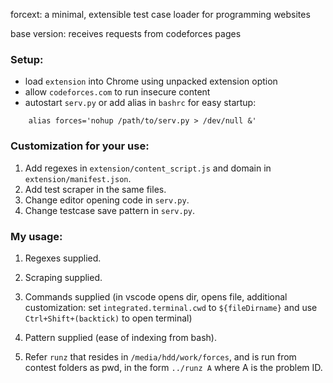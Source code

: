 forcext: a minimal, extensible test case loader for programming websites

base version: receives requests from codeforces pages

### Setup:
- load `extension` into Chrome using unpacked extension option
- allow `codeforces.com` to run insecure content
- autostart `serv.py` or add alias in `bashrc` for easy startup:
```
    alias forces='nohup /path/to/serv.py > /dev/null &'
```

### Customization for your use:
1. Add regexes in `extension/content_script.js` and domain in `extension/manifest.json`.
2. Add test scraper in the same files.
3. Change editor opening code in `serv.py`.
4. Change testcase save pattern in `serv.py`.

### My usage:
1. Regexes supplied.
2. Scraping supplied.
3. Commands supplied (in vscode opens dir, opens file, additional customization: set `integrated.terminal.cwd` to `${fileDirname}` and use `Ctrl+Shift+(backtick)` to open terminal)
4. Pattern supplied (ease of indexing from bash).

5. Refer `runz` that resides in `/media/hdd/work/forces`, and is run from contest folders as pwd, in the form `../runz A` where A is the problem ID.